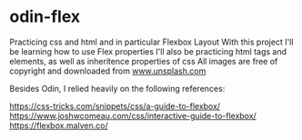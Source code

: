# odin-flex
Practicing css and html and in particular Flexbox Layout
With this project I'll be learning how to use Flex properties
I'll also be practicing html tags and elements, as well as  inheritence properties of css
All images are free of copyright and downloaded from www.unsplash.com

Besides Odin, I relied heavily on the following references:

https://css-tricks.com/snippets/css/a-guide-to-flexbox/
https://www.joshwcomeau.com/css/interactive-guide-to-flexbox/
https://flexbox.malven.co/

